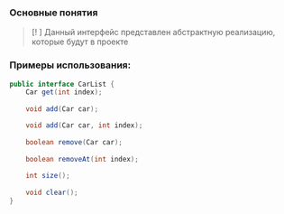 ### Основные понятия

>[! ] Данный интерфейс представлен абстрактную реализацию, которые будут в проекте
### Примеры использования:

```java
public interface CarList {  
    Car get(int index);  
  
    void add(Car car);  

	void add(Car car, int index);
  
    boolean remove(Car car);  
  
    boolean removeAt(int index);  
  
    int size();  
  
    void clear();  
}
```

